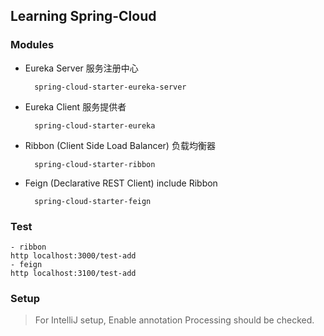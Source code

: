 Learning Spring-Cloud
---

### Modules

- Eureka Server 服务注册中心

        spring-cloud-starter-eureka-server

- Eureka Client 服务提供者

        spring-cloud-starter-eureka

- Ribbon (Client Side Load Balancer) 负载均衡器

        spring-cloud-starter-ribbon
  
- Feign (Declarative REST Client) include Ribbon

        spring-cloud-starter-feign


### Test

    - ribbon
    http localhost:3000/test-add
    - feign
    http localhost:3100/test-add

### Setup

> For IntelliJ setup, Enable annotation Processing should be checked.